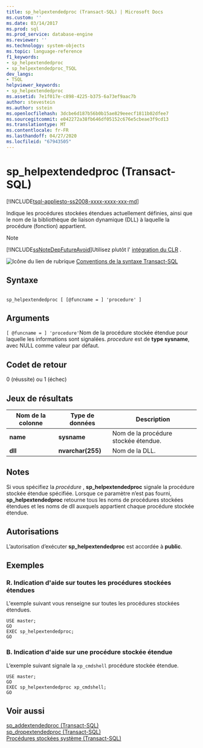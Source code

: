 ```yaml
---
title: sp_helpextendedproc (Transact-SQL) | Microsoft Docs
ms.custom: ''
ms.date: 03/14/2017
ms.prod: sql
ms.prod_service: database-engine
ms.reviewer: ''
ms.technology: system-objects
ms.topic: language-reference
f1_keywords:
- sp_helpextendedproc
- sp_helpextendedproc_TSQL
dev_langs:
- TSQL
helpviewer_keywords:
- sp_helpextendedproc
ms.assetid: 7e1f017e-c898-4225-b375-6a73ef9aac7b
author: stevestein
ms.author: sstein
ms.openlocfilehash: 3dcbe6d187b56b0b15ae829eeecf1811b02dfee7
ms.sourcegitcommit: e042272a38fb646df05152c676e5cbeae3f9cd13
ms.translationtype: MT
ms.contentlocale: fr-FR
ms.lasthandoff: 04/27/2020
ms.locfileid: "67943505"
---
```

# <a name="sp_helpextendedproc-transact-sql"></a>sp_helpextendedproc (Transact-SQL)
[!INCLUDE[tsql-appliesto-ss2008-xxxx-xxxx-xxx-md](../../includes/tsql-appliesto-ss2008-xxxx-xxxx-xxx-md.md)]

  Indique les procédures stockées étendues actuellement définies, ainsi que le nom de la bibliothèque de liaison dynamique (DLL) à laquelle la procédure (fonction) appartient.  
  
> [!NOTE]  
>  [!INCLUDE[ssNoteDepFutureAvoid](../../includes/ssnotedepfutureavoid-md.md)]Utilisez plutôt l' [intégration du CLR](../../relational-databases/clr-integration/common-language-runtime-integration-overview.md) .  
  
 ![Icône du lien de rubrique](../../database-engine/configure-windows/media/topic-link.gif "Icône du lien de rubrique") [Conventions de la syntaxe Transact-SQL](../../t-sql/language-elements/transact-sql-syntax-conventions-transact-sql.md)  
  
## <a name="syntax"></a>Syntaxe  
  
```  
  
sp_helpextendedproc [ [@funcname = ] 'procedure' ]  
```  
  
## <a name="arguments"></a>Arguments  
`[ @funcname = ] 'procedure'`Nom de la procédure stockée étendue pour laquelle les informations sont signalées. *procedure* est de **type sysname**, avec NULL comme valeur par défaut.  
  
## <a name="return-code-values"></a>Codet de retour  
 0 (réussite) ou 1 (échec)  
  
## <a name="result-sets"></a>Jeux de résultats  
  
|Nom de la colonne|Type de données|Description|  
|-----------------|---------------|-----------------|  
|**name**|**sysname**|Nom de la procédure stockée étendue.|  
|**dll**|**nvarchar(255)**|Nom de la DLL.|  
  
## <a name="remarks"></a>Notes  
 Si vous spécifiez la *procédure* , **sp_helpextendedproc** signale la procédure stockée étendue spécifiée. Lorsque ce paramètre n’est pas fourni, **sp_helpextendedproc** retourne tous les noms de procédures stockées étendues et les noms de dll auxquels appartient chaque procédure stockée étendue.  
  
## <a name="permissions"></a>Autorisations  
 L’autorisation d’exécuter **sp_helpextendedproc** est accordée à **public**.  
  
## <a name="examples"></a>Exemples  
  
### <a name="a-reporting-help-on-all-extended-stored-procedures"></a>R. Indication d'aide sur toutes les procédures stockées étendues  
 L'exemple suivant vous renseigne sur toutes les procédures stockées étendues.  
  
```  
USE master;  
GO  
EXEC sp_helpextendedproc;  
GO  
```  
  
### <a name="b-reporting-help-on-a-single-extended-stored-procedure"></a>B. Indication d'aide sur une procédure stockée étendue  
 L’exemple suivant signale la `xp_cmdshell` procédure stockée étendue.  
  
```  
USE master;  
GO  
EXEC sp_helpextendedproc xp_cmdshell;  
GO  
```  
  
## <a name="see-also"></a>Voir aussi  
 [sp_addextendedproc &#40;Transact-SQL&#41;](../../relational-databases/system-stored-procedures/sp-addextendedproc-transact-sql.md)   
 [sp_dropextendedproc &#40;Transact-SQL&#41;](../../relational-databases/system-stored-procedures/sp-dropextendedproc-transact-sql.md)   
 [Procédures stockées système &#40;Transact-SQL&#41;](../../relational-databases/system-stored-procedures/system-stored-procedures-transact-sql.md)  
  
  
